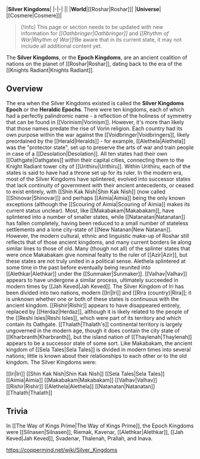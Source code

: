 |**Silver Kingdoms**|
|-|-|
||
|**World**|[[Roshar\|Roshar]]|
|**Universe**|[[Cosmere\|Cosmere]]|

> [!info] This page or section needs to be updated with new information for *[[Oathbringer\|Oathbringer]]* and *[[Rhythm of War\|Rhythm of War]]*!Be aware that in its current state, it may not include all additional content yet.

The **Silver Kingdoms**, or the **Epoch Kingdoms**, are an ancient coalition of nations on the planet of [[Roshar\|Roshar]], dating back to the era of the [[Knights Radiant\|Knights Radiant]].

## Overview
The era when the Silver Kingdoms existed is called the **Silver Kingdoms Epoch** or the **Heraldic Epochs**. There were ten kingdoms, each of which had a perfectly palindromic name - a reflection of the holiness of symmetry that can be found in [[Vorinism\|Vorinism]]. However, it's more than likely that those names predate the rise of Vorin religion.
Each country had its own purpose within the war against the [[Voidbringer\|Voidbringers]], likely preordained by the [[Herald\|Heralds]] - for example, [[Alethela\|Alethela]] was the "protector state", set up to preserve the arts of war and train people in case of a [[Desolation\|Desolation]]. All ten states had their own [[Oathgate\|Oathgates]] within their capital cities, connecting them to the Knight Radiant tower city of [[Urithiru\|Urithiru]]. Within Urithiru, each of the states is said to have had a throne set up for its ruler.
In the modern era, most of the Silver Kingdoms have splintered, evolved into successor states that lack continuity of government with their ancient antecedents, or ceased to exist entirely, with [[Shin Kak Nish\|Shin Kak Nish]] (now called [[Shinovar\|Shinovar]]) and perhaps [[Aimia\|Aimia]] being the only known exceptions (although the [[Scouring of Aimia\|Scouring of Aimia]] makes its current status unclear). Most, like [[Makabakam\|Makabakam]], have splintered into a number of smaller states, while [[Natanatan\|Natanatan]] has fallen completely, having been reduced to a small number of stateless settlements and a lone city-state of [[New Natanan\|New Natanan]]. However, the modern cultural, ethnic and linguistic make-up of Roshar still reflects that of those ancient kingdoms, and many current borders lie along similar lines to those of old. Many (though not all) of the splinter states that were once Makabakam give nominal fealty to the ruler of [[Azir\|Azir]], but these states are not truly united in a political sense. Alethela splintered at some time in the past before eventually being reunited into [[Alethkar\|Alethkar]] under the [[Sunmaker\|Sunmaker]]. [[Valhav\|Valhav]] appears to have undergone a similar process, ultimately succeeded in modern times by [[Jah Keved\|Jah Keved]]. The Silver Kingdom of Iri has been divided into two nations, modern [[Iri\|Iri]] and [[Rira (country)\|Rira]]; it is unknown whether one or both of these states is continuous with the ancient kingdom. [[Rishir\|Rishir]] appears to have disappeared entirely, replaced by [[Herdaz\|Herdaz]], although it is likely related to the people of the [[Reshi Isles\|Reshi Isles]], which were part of its territory and which contain its Oathgate. [[Thalath\|Thalath's]] continental territory is largely ungoverned in the modern age, though it does contain the city state of [[Kharbranth\|Kharbranth]], but the island nation of [[Thaylenah\|Thaylenah]] appears to be a successor state of some sort. Like Makabakam, the ancient kingdom of [[Sela Tales\|Sela Tales]] is divided in modern times into several nations; little is known about their relationships to each other or to the old kingdom.
The Silver Kingdoms were:


[[Iri\|Iri]]
[[Shin Kak Nish\|Shin Kak Nish]]
[[Sela Tales\|Sela Tales]]
[[Aimia\|Aimia]]
[[Makabakam\|Makabakam]]
[[Valhav\|Valhav]]
[[Rishir\|Rishir]]
[[Alethela\|Alethela]]
[[Natanatan\|Natanatan]]
[[Thalath\|Thalath]]

## Trivia
In [[The Way of Kings Prime\|The Way of Kings Prime]], the Epoch Kingdoms were [[Silnasen\|Silnasen]], Riemak, Kavenar, [[Alethkar\|Alethkar]], [[Jah Keved\|Jah Keved]], Svadenar, Thalenah, Prallah, and Inava.


https://coppermind.net/wiki/Silver_Kingdoms